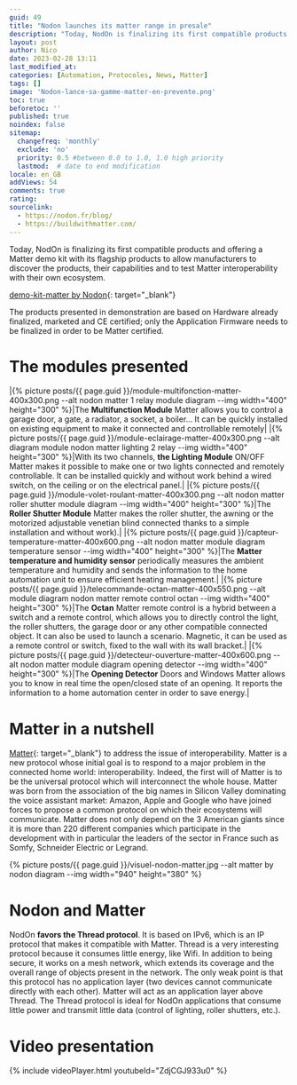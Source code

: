 ```yaml
---
guid: 49
title: "Nodon launches its matter range in presale"
description: "Today, NodOn is finalizing its first compatible products and offering a Matter demo kit with its flagship products to allow manufacturers to discover the products, their capabilities and to test Matter interoperability with their own ecosystem."
layout: post
author: Nico
date: 2023-02-28 13:11
last_modified_at: 
categories: [Automation, Protocoles, News, Matter]
tags: []
image: 'Nodon-lance-sa-gamme-matter-en-prevente.png'
toc: true
beforetoc: ''
published: true
noindex: false
sitemap:
  changefreq: 'monthly'
  exclude: 'no'
  priority: 0.5 #between 0.0 to 1.0, 1.0 high priority
  lastmod:  # date to end modification
locale: en_GB
addViews: 54
comments: true
rating:  
sourcelink:
  - https://nodon.fr/blog/
  - https://buildwithmatter.com/
---
```

Today, NodOn is finalizing its first compatible products and offering a Matter demo kit with its flagship products to allow manufacturers to discover the products, their capabilities and to test Matter interoperability with their own ecosystem.

[demo-kit-matter by Nodon](https://nodon.fr/demo-kit-matter/){: target="_blank"}

The products presented in demonstration are based on Hardware already finalized, marketed and CE certified; only the Application Firmware needs to be finalized in order to be Matter certified.

# The modules presented

|{% picture posts/{{ page.guid }}/module-multifonction-matter-400x300.png --alt nodon matter 1 relay module diagram --img width="400" height="300" %}|The **Multifunction Module** Matter allows you to control a garage door, a gate, a radiator, a socket, a boiler... It can be quickly installed on existing equipment to make it connected and controllable remotely|
|{% picture posts/{{ page.guid }}/module-eclairage-matter-400x300.png --alt diagram module nodon matter lighting 2 relay --img width="400" height="300" %}|With its two channels, **the Lighting Module** ON/OFF Matter makes it possible to make one or two lights connected and remotely controllable. It can be installed quickly and without work behind a wired switch, on the ceiling or on the electrical panel.|
|{% picture posts/{{ page.guid }}/module-volet-roulant-matter-400x300.png --alt nodon matter roller shutter module diagram --img width="400" height="300" %}|The **Roller Shutter Module** Matter makes the roller shutter, the awning or the motorized adjustable venetian blind connected thanks to a simple installation and without work).|
|{% picture posts/{{ page.guid }}/capteur-temperature-matter-400x600.png --alt nodon matter module diagram temperature sensor --img width="400" height="300" %}|The **Matter temperature and humidity sensor** periodically measures the ambient temperature and humidity and sends the information to the home automation unit to ensure efficient heating management.|
|{% picture posts/{{ page.guid }}/telecommande-octan-matter-400x550.png --alt module diagram nodon matter remote control octan --img width="400" height="300" %}|The **Octan** Matter remote control is a hybrid between a switch and a remote control, which allows you to directly control the light, the roller shutters, the garage door or any other compatible connected object. It can also be used to launch a scenario. Magnetic, it can be used as a remote control or switch, fixed to the wall with its wall bracket.|
|{% picture posts/{{ page.guid }}/detecteur-ouverture-matter-400x600.png --alt nodon matter module diagram opening detector --img width="400" height="300" %}|The **Opening Detector** Doors and Windows Matter allows you to know in real time the open/closed state of an opening. It reports the information to a home automation center in order to save energy.|

# Matter in a nutshell

[Matter](https://buildwithmatter.com/){: target="_blank"} to address the issue of interoperability.
Matter is a new protocol whose initial goal is to respond to a major problem in the connected home world: interoperability. Indeed, the first will of Matter is to be the universal protocol which will interconnect the whole house. Matter was born from the association of the big names in Silicon Valley dominating the voice assistant market: Amazon, Apple and Google who have joined forces to propose a common protocol on which their ecosystems will communicate. Matter does not only depend on the 3 American giants since it is more than 220 different companies which participate in the development with in particular the leaders of the sector in France such as Somfy, Schneider Electric or Legrand.

{% picture posts/{{ page.guid }}/visuel-nodon-matter.jpg --alt matter by nodon diagram --img width="940" height="380" %}

# Nodon and Matter

NodOn **favors the Thread protocol**. It is based on IPv6, which is an IP protocol that makes it compatible with Matter.
Thread is a very interesting protocol because it consumes little energy, like Wifi. In addition to being secure, it works on a mesh network, which extends its coverage and the overall range of objects present in the network. The only weak point is that this protocol has no application layer (two devices cannot communicate directly with each other).
Matter will act as an application layer above Thread. The Thread protocol is ideal for NodOn applications that consume little power and transmit little data (control of lighting, roller shutters, etc.).

# Video presentation

{% include videoPlayer.html youtubeId="ZdjCGJ933u0" %}